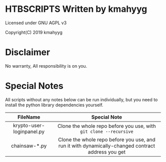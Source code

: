 # HTBSCRIPTS Written by kmahyyg

Licensed under GNU AGPL v3

Copyright(C) 2019 kmahyyg

# Disclaimer

No warranty, All responsibility is on you.

# Special Notes

All scripts without any notes below can be run individually, but you need to install the python library dependencies yourself.

| FileName | Special Note |
|:--------:|:------------:|
|krypto-user-loginpanel.py| Clone the whole repo before you use, with `git clone --recursive` |
| chainsaw-*.py | Clone the whole repo before you use, and run it with dynamically-changed contract address you get |

